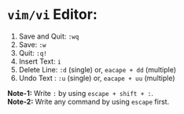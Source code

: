 # `vim/vi` Editor:

1. Save and Quit: `:wq`
2. Save: `:w`
2. Quit: `:q!`
3. Insert Text: `i`
4. Delete Line: `:d` (single) or, `eacape + dd` (multiple)
5. Undo Text  : `:u` (single) or, `eacape + uu` (multiple)


**Note-1:** Write `:` by using `escape + shift + :`. <br/>
**Note-2:** Write any command by using `escape` first.
